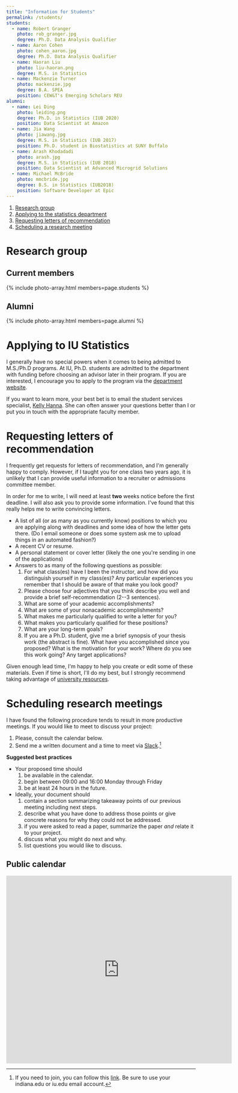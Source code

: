 ```yaml
---
title: "Information for Students"
permalink: /students/
students:
  - name: Robert Granger
    photo: rob_granger.jpg
    degree: Ph.D. Data Analysis Qualifier
  - name: Aaron Cohen
    photo: cohen_aaron.jpg
    degree: Ph.D. Data Analysis Qualifier
  - name: Haoran Liu
    photo: liu-haoran.png
    degree: M.S. in Statistics
  - name: Mackenzie Turner
    photo: mackenzie.jpg
    degree: B.A. SPEA
    position: CEW&T's Emerging Scholars REU
alumni:
  - name: Lei Ding
    photo: leiding.png
    degree: Ph.D. in Statistics (IUB 2020)
    position: Data Scientist at Amazon
  - name: Jia Wang
    photo: jiawang.jpg
    degree: M.S. in Statistics (IUB 2017)
    position: Ph.D. student in Biostatistics at SUNY Buffalo
  - name: Arash Khodadadi
    photo: arash.jpg
    degree: M.S. in Statistics (IUB 2018)
    position: Data Scientist at Advanced Microgrid Solutions
  - name: Michael McBride
    photo: mmcbride.jpg
    degree: B.S. in Statistics (IUB2018)
    position: Software Developer at Epic
---
```


1. [Research group](#research-group)
2. [Applying to the statistics department](#applying-to-iu-statistics)
3. [Requesting letters of recommendation](#requesting-letters-of-recommendation)
4. [Scheduling a research meeting](#scheduling-research-meetings)

# Research group

## Current members


{% include photo-array.html members=page.students %}

## Alumni

{% include photo-array.html members=page.alumni %}

# Applying to IU Statistics

I generally have no special powers when it comes to being admitted to M.S./Ph.D programs. At IU, Ph.D. students are admitted to the department with funding before choosing an advisor later in their program. If you are interested, I encourage you to apply to the program via the [department website](https://stat.indiana.edu/graduates/degrees/phd-statistical-science.html). 

If you want to learn more, your best bet is to email the student services specialist, [Kelly Hanna](https://stat.indiana.edu/about/staff/hanna-kelly.html). She can often answer your questions better than I or put you in touch with the appropriate faculty member.

# Requesting letters of recommendation

I frequently get requests for letters of recommendation, and I'm generally happy to comply. However, if I taught you for one class two years ago, it is unlikely that I can provide useful information to a recruiter or admissions committee member. 

In order for me to write, I will need at least **two** weeks notice before the first deadline. I will also ask you to provide some information. I've found that this really helps me to write convincing letters.

* A list of all (or as many as you currently know) positions to which you are applying along with deadlines and some idea of how the letter gets there. (Do I email someone or does some system ask me to upload things in an automated fashion?)
* A recent CV or resume.
* A personal statement or cover letter (likely the one you're sending in one of the applications)
* Answers to as many of the following questions as possible:
    1. For what class(es) have I been the instructor, and how did you distinguish yourself in my class(es)? Any particular experiences you remember that I should be aware of that make you look good?
    2. Please choose four adjectives that you think describe you well and provide a brief self-recommendation (2--3 sentences).
    3. What are some of your academic accomplishments?
    4. What are some of your nonacademic accomplishments?
    5. What makes me particularly qualified to write a letter for you?
    6. What makes you particularly qualified for these positions?
    7. What are your long-term goals?
    8. If you are a Ph.D. student, give me a brief synopsis of your thesis work (the abstract is fine). What have you accomplished since you proposed? What is the motivation for your work? Where do you see this work going? Any target applications?
    
Given enough lead time, I'm happy to help you create or edit some of these materials. Even if time is short, I'll do my best, but I strongly recommend taking advantage of [university resources](https://sice.indiana.edu/career-services/services.html). 

# Scheduling research meetings

I have found the following procedure tends to result in more productive meetings. If you would like to meet to discuss your project:

1. Please, consult the calendar below.
2. Send me a written document and a time to meet via [Slack](https://mcdonald-lab.slack.com/).[^1]

**Suggested best practices**

* Your proposed time should
    1. be available in the calendar.
    2. begin between 09:00 and 16:00 Monday through Friday 
    3. be at least 24 hours in the future.
* Ideally, your document should
    1. contain a section summarizing takeaway points of our previous meeting including next steps.
    2. describe what you have done to address those points or give concrete reasons for why they could not be addressed.
    3. if you were asked to read a paper, summarize the paper _and_ relate it to your project.
    4. discuss what you might do next and why.
    5. list questions you would like to discuss.

## Public calendar

<iframe src="https://calendar.google.com/calendar/embed?height=500&amp;wkst=1&amp;bgcolor=%23efefef&amp;ctz=America%2FIndiana%2FIndianapolis&amp;src=ZGFqbWNkb25AZ21haWwuY29t&amp;color=%233F51B5&amp;mode=WEEK&amp;showTitle=0" style="border-width:0" width="600" height="500" frameborder="0" scrolling="no"></iframe>


[^1]: If you need to join, you can follow this [link](https://join.slack.com/t/mcdonald-lab/signup). Be sure to use your indiana.edu or iu.edu email account.
